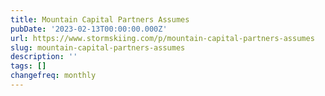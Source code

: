 ```yaml
---
title: Mountain Capital Partners Assumes
pubDate: '2023-02-13T00:00:00.000Z'
url: https://www.stormskiing.com/p/mountain-capital-partners-assumes
slug: mountain-capital-partners-assumes
description: ''
tags: []
changefreq: monthly
---
```


<!-- Add post content below -->
